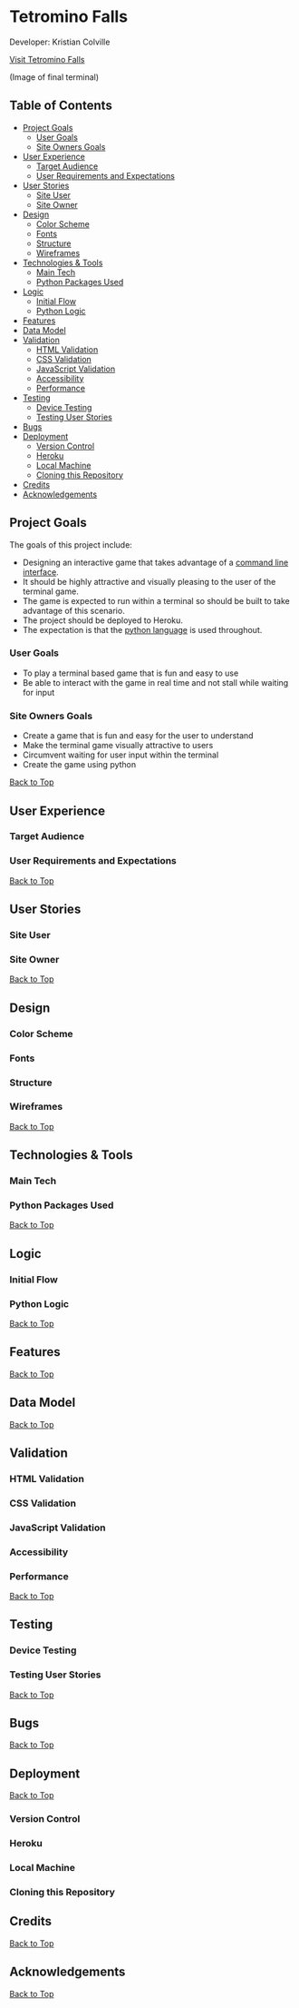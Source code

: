 # Tetromino Falls

Developer: Kristian Colville

[Visit Tetromino Falls](https://tetromino-falls.herokuapp.com/)

(Image of final terminal)

## Table of Contents
* [Project Goals](#project-goals)
    * [User Goals](#user-goals)
    * [Site Owners Goals](#site-owners-goals)
* [User Experience](#user-experience-ux)
    * [Target Audience](#target-audience)
    * [User Requirements and Expectations](#user-requirements-and-expectations)
* [User Stories](#user-stories)
    * [Site User](#site-user)
    * [Site Owner](#site-owner)
* [Design](#design)
    * [Color Scheme](#color-scheme)
    * [Fonts](#color-scheme)
    * [Structure](#color-scheme)
    * [Wireframes](#wireframes)
* [Technologies & Tools](#technologies--tools)
    * [Main Tech](#main-tech)
    * [Python Packages Used](#python-packages-used)
* [Logic](#logic)
    * [Initial Flow](#initial-flow)
    * [Python Logic](#python-logic)
* [Features](#features)
* [Data Model](#data-model)
* [Validation](#validation)
    * [HTML Validation](#html-validation)
    * [CSS Validation](#css-validation)
    * [JavaScript Validation](#javascript-validation)
    * [Accessibility](#accessibility)
    * [Performance](#performance)
* [Testing](#testing)
    * [Device Testing](#device-testing)
    * [Testing User Stories](#testing-user-stories)
* [Bugs](#bugs)
* [Deployment](#deployment)
    * [Version Control](#version-control)
    * [Heroku](#heroku)
    * [Local Machine](#local-machine)
    * [Cloning this Repository](#cloning-this-repository)
* [Credits](#credits)
* [Acknowledgements](#acknowledgements)


## Project Goals
The goals of this project include:
- Designing an interactive game that takes advantage of a [command line interface](https://en.wikipedia.org/wiki/Command-line_interface).
- It should be highly attractive and visually pleasing to the user of the terminal game. 
- The game is expected to run within a terminal so should be built to take advantage of this scenario.
- The project should be deployed to Heroku.
- The expectation is that the [python language](https://en.wikipedia.org/wiki/Python_(programming_language)) is used throughout.

### User Goals

- To play a terminal based game that is fun and easy to use
- Be able to interact with the game in real time and not stall while waiting for input
### Site Owners Goals

- Create a game that is fun and easy for the user to understand
- Make the terminal game visually attractive to users
- Circumvent waiting for user input within the terminal
- Create the game using python

[Back to Top](#table-of-contents)
## User Experience
### Target Audience
### User Requirements and Expectations
[Back to Top](#table-of-contents)
## User Stories
### Site User
### Site Owner
[Back to Top](#table-of-contents)
## Design
### Color Scheme
### Fonts
### Structure
### Wireframes
[Back to Top](#table-of-contents)
## Technologies & Tools
### Main Tech
### Python Packages Used
[Back to Top](#table-of-contents)
## Logic
### Initial Flow
### Python Logic
[Back to Top](#table-of-contents)
## Features
[Back to Top](#table-of-contents)
## Data Model
[Back to Top](#table-of-contents)
## Validation
### HTML Validation
### CSS Validation
### JavaScript Validation
### Accessibility
### Performance
[Back to Top](#table-of-contents)
## Testing
### Device Testing
### Testing User Stories
[Back to Top](#table-of-contents)
## Bugs
[Back to Top](#table-of-contents)
## Deployment
[Back to Top](#table-of-contents)
### Version Control
### Heroku
### Local Machine
### Cloning this Repository
## Credits
[Back to Top](#table-of-contents)
## Acknowledgements
[Back to Top](#table-of-contents)